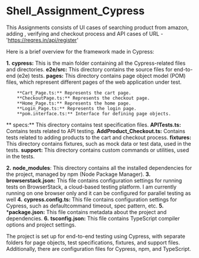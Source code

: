 # Shell_Assignment_Cypress

This Assignments consists of UI cases of searching product from amazon, adding , verifying and checkout process
and API cases of URL - 'https://reqres.in/api/register'

Here is a brief overview for the framework made in Cypress:

**1.** **cypress:** This is the main folder containing all the Cypress-related files and directories.
   **e2e/src:** This directory contains the source files for end-to-end (e2e) tests.
     **pages:** This directory contains page object model (POM) files, which represent different pages of the web application under test.

        **Cart_Page.ts:** Represents the cart page.
        **CheckoutPage.ts:** Represents the checkout page.
        **Home_Page.ts:** Represents the home page.
        **Login_Page.ts:** Represents the login page.
        **pom.interface.ts:** Interface for defining page objects.
        
   ** specs:** This directory contains test specification files.
        **APITests.ts:** Contains tests related to API testing.
        **AddProduct_Checkout.ts:** Contains tests related to adding products to the cart and checkout process.
    **fixtures:** This directory contains fixtures, such as mock data or test data, used in the tests.
    **support:** This directory contains custom commands or utilities, used in the tests.
   
**2.** **node_modules**: This directory contains all the installed dependencies for the project, managed by npm (Node Package Manager).
**3.** **browserstack.json:** This file contains  configuration settings for running tests on BrowserStack, a cloud-based testing platform. I am currently running on one browser only and it can be configured for parallel testing as well
**4.** **cypress.config.ts:** This file contains configuration settings for Cypress, such as defaultcommand timeout, spec pattern, etc.
**5.** ***package.json:** This file contains metadata about the project and dependencies.
**6.** **tsconfig.json:** This file contains TypeScript compiler options and project settings.


The project is set up for end-to-end testing using Cypress, with separate folders for page objects, test specifications, fixtures, and support files. Additionally, there are configuration files for Cypress, npm, and TypeScript.


